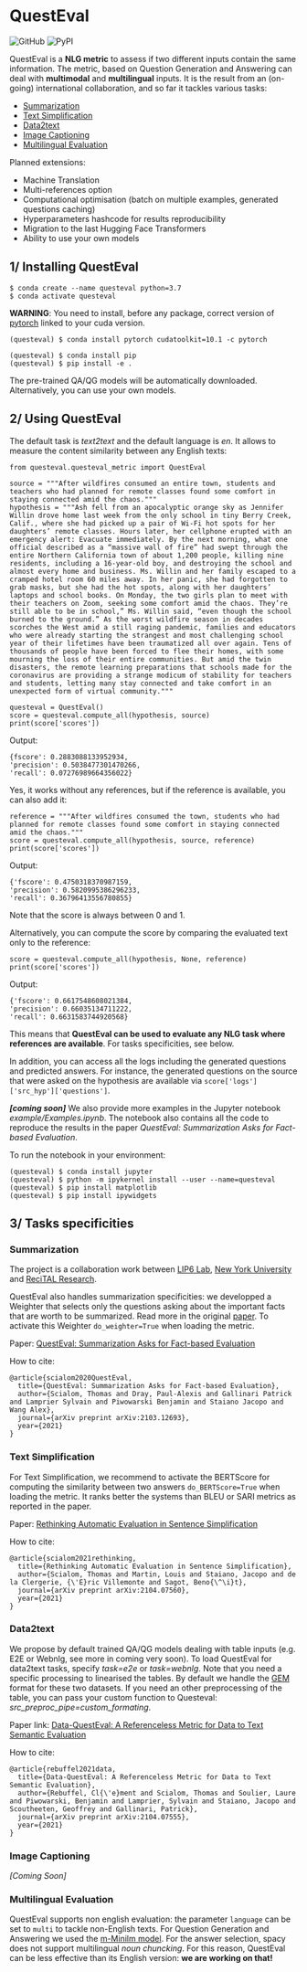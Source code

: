 # QuestEval
![GitHub](https://img.shields.io/github/license/recitalAI/QuestEval)
![PyPI](https://img.shields.io/pypi/v/questeval)

QuestEval is a **NLG metric** to assess if two different inputs contain the same information. The metric, based on Question Generation and Answering can deal with **multimodal** and **multilingual** inputs. 
It is the result from an (on-going) international collaboration, and so far it tackles various tasks:

- [Summarization](#summarization)
- [Text Simplification](#text-simplification)
- [Data2text](#data2text)
- [Image Captioning](#image-captioning)
- [Multilingual Evaluation](#multilingual-evaluation)


Planned extensions: 
- Machine Translation
- Multi-references option
- Computational optimisation (batch on multiple examples, generated questions caching)
- Hyperparameters hashcode for results reproducibility
- Migration to the last Hugging Face Transformers 
- Ability to use your own models

## 1/ Installing QuestEval
```
$ conda create --name questeval python=3.7
$ conda activate questeval
```
**WARNING**: You need to install, before any package, correct version of [pytorch](https://pytorch.org/get-started/locally/#start-locally) linked to your cuda version.
```
(questeval) $ conda install pytorch cudatoolkit=10.1 -c pytorch
```

```
(questeval) $ conda install pip
(questeval) $ pip install -e .
```

The pre-trained QA/QG models will be automatically downloaded. Alternatively, you can use your own models.

## 2/ Using QuestEval 

The default task is *text2text* and the default language is *en*. It allows to measure the content similarity between any English texts:

```
from questeval.questeval_metric import QuestEval

source = """After wildfires consumed an entire town, students and teachers who had planned for remote classes found some comfort in staying connected amid the chaos."""
hypothesis = """Ash fell from an apocalyptic orange sky as Jennifer Willin drove home last week from the only school in tiny Berry Creek, Calif., where she had picked up a pair of Wi-Fi hot spots for her daughters’ remote classes. Hours later, her cellphone erupted with an emergency alert: Evacuate immediately. By the next morning, what one official described as a “massive wall of fire” had swept through the entire Northern California town of about 1,200 people, killing nine residents, including a 16-year-old boy, and destroying the school and almost every home and business. Ms. Willin and her family escaped to a cramped hotel room 60 miles away. In her panic, she had forgotten to grab masks, but she had the hot spots, along with her daughters’ laptops and school books. On Monday, the two girls plan to meet with their teachers on Zoom, seeking some comfort amid the chaos. They’re still able to be in school,” Ms. Willin said, “even though the school burned to the ground.” As the worst wildfire season in decades scorches the West amid a still raging pandemic, families and educators who were already starting the strangest and most challenging school year of their lifetimes have been traumatized all over again. Tens of thousands of people have been forced to flee their homes, with some mourning the loss of their entire communities. But amid the twin disasters, the remote learning preparations that schools made for the coronavirus are providing a strange modicum of stability for teachers and students, letting many stay connected and take comfort in an unexpected form of virtual community."""

questeval = QuestEval()
score = questeval.compute_all(hypothesis, source)
print(score['scores'])
```
Output:
```
{fscore': 0.2883088133952934, 
'precision': 0.5038477301470266, 
'recall': 0.07276989664356022}
```

Yes, it works without any references, but if the reference is available, you can also add it:
```
reference = """After wildfires consumed the town, students who had planned for remote classes found some comfort in staying connected amid the chaos."""
score = questeval.compute_all(hypothesis, source, reference)
print(score['scores'])
```
Output:
```
{'fscore': 0.4750318370987159, 
'precision': 0.5820995386296233, 
'recall': 0.36796413556780855}
```
Note that the score is always between 0 and 1.

Alternatively, you can compute the score by comparing the evaluated text only to the reference: 
```
score = questeval.compute_all(hypothesis, None, reference)
print(score['scores'])
```
Output:
```
{'fscore': 0.6617548608021384, 
'precision': 0.66035134711222, 
'recall': 0.6631583744920568}
```
This means that **QuestEval can be used to evaluate any NLG task where references are available**.
For tasks specificities, see below. 

In addition, you can access all the logs including the generated questions and predicted answers. For instance, the generated questions on the source that were asked on the hypothesis are available via `score['logs']['src_hyp']['questions']`.

***[coming soon]*** We also provide more examples in the Jupyter notebook *example/Examples.ipynb*. The notebook also contains all the code to reproduce the results in the paper *QuestEval: Summarization Asks for Fact-based Evaluation*.

To run the notebook in your environment:

```
(questeval) $ conda install jupyter
(questeval) $ python -m ipykernel install --user --name=questeval
(questeval) $ pip install matplotlib
(questeval) $ pip install ipywidgets
```

## 3/ Tasks specificities

### Summarization
The project is a collaboration work between [LIP6 Lab](https://mlia.lip6.fr/), [New York University](https://wp.nyu.edu/ml2/) and [ReciTAL Research](https://recital.ai/en/research-development/).

QuestEval also handles summarization specificities: we developped a Weighter that selects only the questions asking about the important facts that are worth to be summarized. Read more in the original [paper](https://arxiv.org/abs/2103.12693). To activate this Weighter `do_weighter=True` when loading the metric.

Paper: [QuestEval: Summarization Asks for Fact-based Evaluation](https://arxiv.org/abs/2103.12693)

How to cite:
```
@article{scialom2020QuestEval,
  title={QuestEval: Summarization Asks for Fact-based Evaluation},
  author={Scialom, Thomas and Dray, Paul-Alexis and Gallinari Patrick and Lamprier Sylvain and Piwowarski Benjamin and Staiano Jacopo and Wang Alex},
  journal={arXiv preprint arXiv:2103.12693},
  year={2021}
}
```

### Text Simplification

For Text Simplification, we recommend to activate the BERTScore for computing the similarity between two answers `do_BERTScore=True` when loading the metric. It ranks better the systems than BLEU or SARI metrics as reported in the paper.

Paper: [Rethinking Automatic Evaluation in Sentence Simplification](https://arxiv.org/abs/2104.07560)

How to cite:
```
@article{scialom2021rethinking,
  title={Rethinking Automatic Evaluation in Sentence Simplification},
  author={Scialom, Thomas and Martin, Louis and Staiano, Jacopo and de la Clergerie, {\'E}ric Villemonte and Sagot, Beno{\^\i}t},
  journal={arXiv preprint arXiv:2104.07560},
  year={2021}
}
```
### Data2text

We propose by default trained QA/QG models dealing with table inputs (e.g. E2E or Webnlg, see more in coming very soon). To load QuestEval for data2text tasks, specify *task=e2e* or *task=webnlg*. Note that you need a specific processing to linearised the tables. By default we handle the [GEM](https://gem-benchmark.com/) format for these two datasets. If you need an other preprocessing of the table, you can pass your custom function to Questeval: *src_preproc_pipe=custom_formating*.

Paper link: [Data-QuestEval: A Referenceless Metric for Data to Text Semantic Evaluation](https://arxiv.org/abs/2104.07555)

How to cite:
```
@article{rebuffel2021data,
  title={Data-QuestEval: A Referenceless Metric for Data to Text Semantic Evaluation},
  author={Rebuffel, Cl{\'e}ment and Scialom, Thomas and Soulier, Laure and Piwowarski, Benjamin and Lamprier, Sylvain and Staiano, Jacopo and Scoutheeten, Geoffrey and Gallinari, Patrick},
  journal={arXiv preprint arXiv:2104.07555},
  year={2021}
}
```

### Image Captioning

*[Coming Soon]*

### Multilingual Evaluation

QuestEval supports non english evaluation: the parameter `language` can be set to `multi` to tackle non-English texts. For Question Generation and Answering we used the [m-Minilm model](https://github.com/microsoft/unilm/tree/master/minilm). For the answer selection, spacy does not support multilingual *noun chuncking*. For this reason, QuestEval can be less effective than its English version: **we are working on that!**


